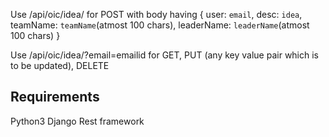 
Use /api/oic/idea/ for POST with body having { user: `email`, desc: `idea`, teamName: `teamName`(atmost 100 chars), leaderName: `leaderName`(atmost 100 chars) } 

Use /api/oic/idea/?email=emailid for GET, PUT (any key value pair which is to be updated), DELETE 

## Requirements
Python3 
Django 
Rest framework
